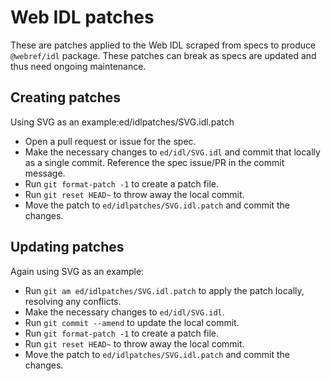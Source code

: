 # Web IDL patches

These are patches applied to the Web IDL scraped from specs to produce `@webref/idl` package. These patches can break as specs are updated and thus need ongoing maintenance.

## Creating patches

Using SVG as an example:ed/idlpatches/SVG.idl.patch

- Open a pull request or issue for the spec.
- Make the necessary changes to `ed/idl/SVG.idl` and commit that locally as a single commit. Reference the spec issue/PR in the commit message.
- Run `git format-patch -1` to create a patch file.
- Run `git reset HEAD~` to throw away the local commit.
- Move the patch to `ed/idlpatches/SVG.idl.patch` and commit the changes.

## Updating patches

Again using SVG as an example:

- Run `git am ed/idlpatches/SVG.idl.patch` to apply the patch locally, resolving any conflicts.
- Make the necessary changes to `ed/idl/SVG.idl`.
- Run `git commit --amend` to update the local commit.
- Run `git format-patch -1` to create a patch file.
- Run `git reset HEAD~` to throw away the local commit.
- Move the patch to `ed/idlpatches/SVG.idl.patch` and commit the changes.
